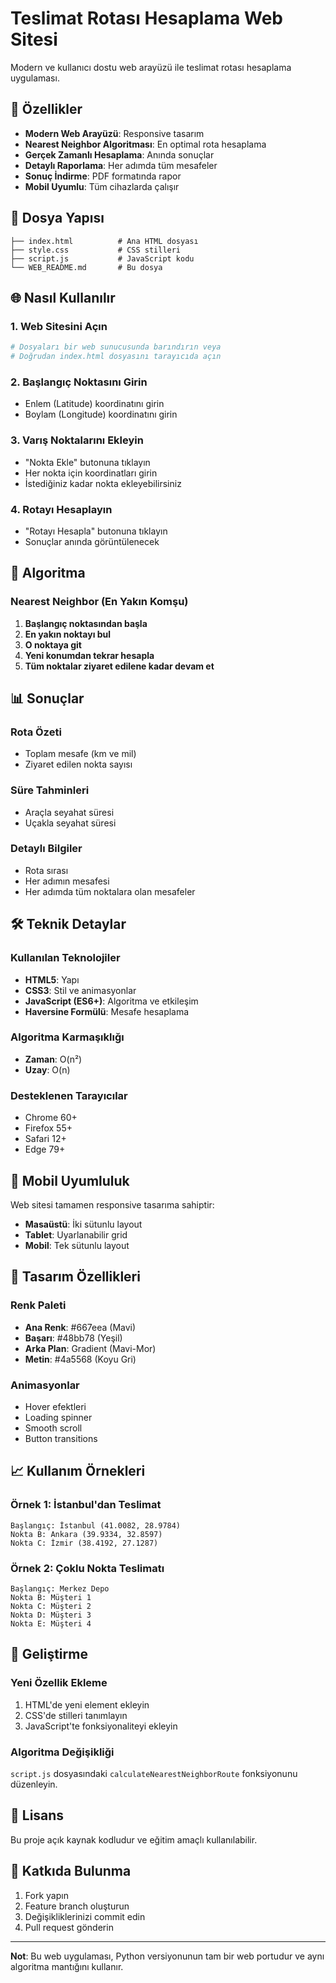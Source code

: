 # Teslimat Rotası Hesaplama Web Sitesi

Modern ve kullanıcı dostu web arayüzü ile teslimat rotası hesaplama uygulaması.

## 🚀 Özellikler

- **Modern Web Arayüzü**: Responsive tasarım
- **Nearest Neighbor Algoritması**: En optimal rota hesaplama
- **Gerçek Zamanlı Hesaplama**: Anında sonuçlar
- **Detaylı Raporlama**: Her adımda tüm mesafeler
- **Sonuç İndirme**: PDF formatında rapor
- **Mobil Uyumlu**: Tüm cihazlarda çalışır

## 📁 Dosya Yapısı

```
├── index.html          # Ana HTML dosyası
├── style.css           # CSS stilleri
├── script.js           # JavaScript kodu
└── WEB_README.md       # Bu dosya
```

## 🌐 Nasıl Kullanılır

### 1. Web Sitesini Açın
```bash
# Dosyaları bir web sunucusunda barındırın veya
# Doğrudan index.html dosyasını tarayıcıda açın
```

### 2. Başlangıç Noktasını Girin
- Enlem (Latitude) koordinatını girin
- Boylam (Longitude) koordinatını girin

### 3. Varış Noktalarını Ekleyin
- "Nokta Ekle" butonuna tıklayın
- Her nokta için koordinatları girin
- İstediğiniz kadar nokta ekleyebilirsiniz

### 4. Rotayı Hesaplayın
- "Rotayı Hesapla" butonuna tıklayın
- Sonuçlar anında görüntülenecek

## 🎯 Algoritma

### Nearest Neighbor (En Yakın Komşu)
1. **Başlangıç noktasından başla**
2. **En yakın noktayı bul**
3. **O noktaya git**
4. **Yeni konumdan tekrar hesapla**
5. **Tüm noktalar ziyaret edilene kadar devam et**

## 📊 Sonuçlar

### Rota Özeti
- Toplam mesafe (km ve mil)
- Ziyaret edilen nokta sayısı

### Süre Tahminleri
- Araçla seyahat süresi
- Uçakla seyahat süresi

### Detaylı Bilgiler
- Rota sırası
- Her adımın mesafesi
- Her adımda tüm noktalara olan mesafeler

## 🛠️ Teknik Detaylar

### Kullanılan Teknolojiler
- **HTML5**: Yapı
- **CSS3**: Stil ve animasyonlar
- **JavaScript (ES6+)**: Algoritma ve etkileşim
- **Haversine Formülü**: Mesafe hesaplama

### Algoritma Karmaşıklığı
- **Zaman**: O(n²)
- **Uzay**: O(n)

### Desteklenen Tarayıcılar
- Chrome 60+
- Firefox 55+
- Safari 12+
- Edge 79+

## 📱 Mobil Uyumluluk

Web sitesi tamamen responsive tasarıma sahiptir:
- **Masaüstü**: İki sütunlu layout
- **Tablet**: Uyarlanabilir grid
- **Mobil**: Tek sütunlu layout

## 🎨 Tasarım Özellikleri

### Renk Paleti
- **Ana Renk**: #667eea (Mavi)
- **Başarı**: #48bb78 (Yeşil)
- **Arka Plan**: Gradient (Mavi-Mor)
- **Metin**: #4a5568 (Koyu Gri)

### Animasyonlar
- Hover efektleri
- Loading spinner
- Smooth scroll
- Button transitions

## 📈 Kullanım Örnekleri

### Örnek 1: İstanbul'dan Teslimat
```
Başlangıç: İstanbul (41.0082, 28.9784)
Nokta B: Ankara (39.9334, 32.8597)
Nokta C: İzmir (38.4192, 27.1287)
```

### Örnek 2: Çoklu Nokta Teslimatı
```
Başlangıç: Merkez Depo
Nokta B: Müşteri 1
Nokta C: Müşteri 2
Nokta D: Müşteri 3
Nokta E: Müşteri 4
```

## 🔧 Geliştirme

### Yeni Özellik Ekleme
1. HTML'de yeni element ekleyin
2. CSS'de stilleri tanımlayın
3. JavaScript'te fonksiyonaliteyi ekleyin

### Algoritma Değişikliği
`script.js` dosyasındaki `calculateNearestNeighborRoute` fonksiyonunu düzenleyin.

## 📄 Lisans

Bu proje açık kaynak kodludur ve eğitim amaçlı kullanılabilir.

## 🤝 Katkıda Bulunma

1. Fork yapın
2. Feature branch oluşturun
3. Değişikliklerinizi commit edin
4. Pull request gönderin

---

**Not**: Bu web uygulaması, Python versiyonunun tam bir web portudur ve aynı algoritma mantığını kullanır. 